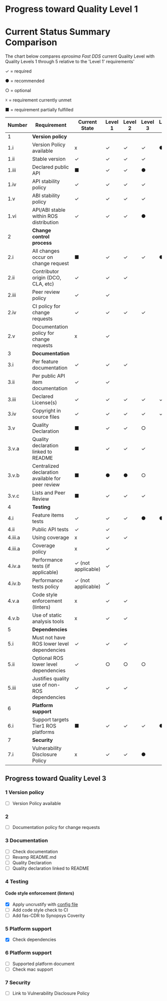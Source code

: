 Progress toward Quality Level 1
=============================

# Current Status Summary Comparison

The chart below compares *eprosima Fast DDS* current Quality Level with Quality Levels 1 through 5 relative to the
'Level 1' requirements' 

✓ = required

● = recommended

○ = optional

☓ = requirement currently unmet

■ = requirement partially fulfilled 

| Number  |                    Requirement                    |   Current State    | Level 1 | Level 2 | Level 3 | Level 4 | Level 5 |
| ------- | ------------------------------------------------- | ------------------ | ------- | ------- | ------- | ------- | ------- |
| 1       | **Version policy**                                |                    |         |         |         |         |         |
| 1.i     | Version Policy available                          | x                  | ✓       | ✓       | ✓       | ●       |         |
| 1.ii    | Stable version                                    | ✓                  | ✓       | ✓       | ✓       |         |         |
| 1.iii   | Declared public API                               | ■                  | ✓       | ✓       | ●       |         |         |
| 1.iv    | API stability policy                              | ✓                  | ✓       | ✓       | ✓       |         |         |
| 1.v     | ABI stability policy                              | ✓                  | ✓       | ✓       | ✓       |         |         |
| 1.vi    | API/ABI stable within ROS distribution            | ✓                  | ✓       | ✓       | ●       |         |         |
| 2       | **Change control process**                        |                    |         |         |         |         |         |
| 2.i     | All changes occur on change request               | ■                  | ✓       | ✓       | ✓       | ●       |         |
| 2.ii    | Contributor origin (DCO, CLA, etc)                | ✓                  | ✓       | ✓       |         |         |         |
| 2.iii   | Peer review policy                                | ✓                  | ✓       |         |         |         |         |
| 2.iv    | CI policy for change requests                     | ✓                  | ✓       | ✓       | ✓       |         |         |
| 2.v     | Documentation policy for change requests          | x                  | ✓       |         |         |         |         |
| 3       | **Documentation**                                 |                    |         |         |         |         |         |
| 3.i     | Per feature documentation                         | ✓                  | ✓       | ✓       |         |         |         |
| 3.ii    | Per public API item documentation                 | ✓                  | ✓       |         |         |         |         |
| 3.iii   | Declared License(s)                               | ✓                  | ✓       | ✓       | ✓       | ✓       | ●       |
| 3.iv    | Copyright in source files                         | ✓                  | ✓       | ✓       | ✓       | ✓       |         |
| 3.v     | Quality Declaration                               | ■                  | ✓       | ✓       | ○       |         |         |
| 3.v.a   | Quality declaration linked to README              | ■                  | ✓       | ✓       | ✓       |         |         |
| 3.v.b   | Centralized declaration available for peer review | ■                  | ●       | ●       | ○       |         |         |
| 3.v.c   | Lists and Peer Review                             | ■                  | ✓       | ✓       | ✓       |         |         |
| 4       | **Testing**                                       |                    |         |         |         |         |         |
| 4.i     | Feature items tests                               | ✓                  | ✓       | ✓       | ●       | ●       |         |
| 4.ii    | Public API tests                                  | ✓                  | ✓       |         |         |         |         |
| 4.iii.a | Using coverage                                    | x                  | ✓       | ✓       |         |         |         |
| 4.iii.a | Coverage policy                                   | x                  | ✓       |         |         |         |         |
| 4.iv.a  | Performance tests (if applicable)                 | ✓ (not applicable) | ✓       |         |         |         |         |
| 4.iv.b  | Performance tests policy                          | ✓ (not applicable) | ✓       |         |         |         |         |
| 4.v.a   | Code style enforcement (linters)                  | x                  | ✓       | ✓       |         |         |         |
| 4.v.b   | Use of static analysis tools                      | x                  | ✓       | ✓       |         |         |         |
| 5       | **Dependencies**                                  |                    |         |         |         |         |         |
| 5.i     | Must not have ROS lower level dependencies        | ✓                  | ✓       | ✓       |         |         |         |
| 5.ii    | Optional ROS lower level dependencies             | ✓                  | ○       | ○       | ○       |         |         |
| 5.iii   | Justifies quality use of non-ROS dependencies     | ✓                  | ✓       | ✓       |         |         |         |
| 6       | **Platform support**                              |                    |         |         |         |         |         |
| 6.i     | Support targets Tier1 ROS platforms               | ■                  | ✓       | ✓       | ✓       | ●       |         |
| 7       | **Security**                                      |                    |         |         |         |         |         |
| 7.i     | Vulnerability Disclosure Policy                   | x                  | ✓       | ✓       | ●       |         |         |


## Progress toward Quality Level 3

### 1 Version policy
- [ ] Version Policy available

### 2
- [ ] Documentation policy for change requests


### 3 Documentation
- [ ] Check documentation
- [ ] Revamp README.md
- [ ] Quality Declaration
- [ ] Quality declaration linked to README

### 4 Testing
#### Code style enforcement (linters)

- [x] Apply uncrustify with [config file](https://github.com/eProsima/cpp-style)
- [ ] Add code style check to CI 
- [ ] Add fas-CDR to Synopsys Coverity

### 5 Platform support

- [x] Check dependencies

### 6 Platform support

- [ ] Supported platform document
- [ ] Check mac support

### 7 Security
- [ ] Link to Vulnerability Disclosure Policy


